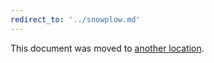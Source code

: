 ```yaml
---
redirect_to: '../snowplow.md'
---
```


This document was moved to [another location](../snowplow.md).

<!-- This redirect file can be deleted after February 1, 2021. -->
<!-- Before deletion, see: https://docs.gitlab.com/ee/development/documentation/#move-or-rename-a-page -->
